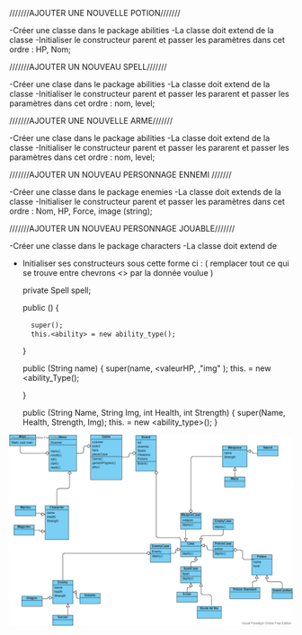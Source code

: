 ///////AJOUTER UNE NOUVELLE POTION///////

-Créer une classe dans le package abilities
-La classe doit extend de la classe <potion>
-Initialiser le constructeur parent et passer les paramètres dans cet ordre : HP, Nom;


///////AJOUTER UN NOUVEAU SPELL///////

-Créer une clase dans le package abilities
-La classe doit extend de la classe <Spell>
-Initialiser le constructeur parent et passer les pararent et passer les paramètres dans cet ordre : nom, level;


///////AJOUTER UNE NOUVELLE ARME///////

-Créer une clase dans le package abilities
-La classe doit extend de la classe <Weapon>
-Initialiser le constructeur parent et passer les pararent et passer les paramètres dans cet ordre : nom, level;

///////AJOUTER UN NOUVEAU PERSONNAGE ENNEMI ///////

-Créer une classe dans le package enemies
-La classe doit extends de la classe <Enemy>
-Initialiser le constructeur parent et passer les paramètres dans cet ordre : Nom, HP, Force, image (string);


///////AJOUTER UN NOUVEAU PERSONNAGE JOUABLE///////

-Créer une classe dans le package characters
-La classe doit extend de <characters>
- Initialiser ses constructeurs sous cette forme ci :  ( remplacer tout ce qui se trouve entre chevrons <> par la donnée voulue )

   private Spell spell;

    public <nomDuTypeDePersonnage>() {

        super();
        this.<ability> = new ability_type();
    }

    public <nomDuTypeDuPersonnage>(String name) {
       super(name, <valeurHP, <valeurDMG> ,"img" );
        this.<ability> = new <ability_Type();

    }


    public <nomDuTypeDePersonnage>(String Name, String Img, int Health, int Strength) {
        super(Name, Health, Strength, Img);
        this.<ability> = new <ability_type>();
    }

<img src="UntitledDiagram.png">
